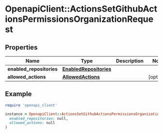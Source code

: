 # OpenapiClient::ActionsSetGithubActionsPermissionsOrganizationRequest

## Properties

| Name | Type | Description | Notes |
| ---- | ---- | ----------- | ----- |
| **enabled_repositories** | [**EnabledRepositories**](EnabledRepositories.md) |  |  |
| **allowed_actions** | [**AllowedActions**](AllowedActions.md) |  | [optional] |

## Example

```ruby
require 'openapi_client'

instance = OpenapiClient::ActionsSetGithubActionsPermissionsOrganizationRequest.new(
  enabled_repositories: null,
  allowed_actions: null
)
```

